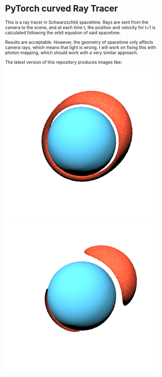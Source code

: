 # PyTorch curved Ray Tracer

This is a ray tracer in Schwarzschild spacetime. Rays are sent from the camera to the scene, and at each time t, the 
position and velocity for t+1 is calculated following the orbit equation of said spacetime.

Results are acceptable. However, the geometry of spacetime only affects camera rays, which means that light is wrong. 
I will work on fixing this with photon mapping, which should work with a very similar approach.

The latest version of this repository produces images like:
![readme_1](https://github.com/javirk/Curved-Ray-Tracer/blob/master/readme_images/readme_1.png?raw=true)
![readme_2](https://github.com/javirk/Curved-Ray-Tracer/blob/master/readme_images/readme_2.png?raw=true)